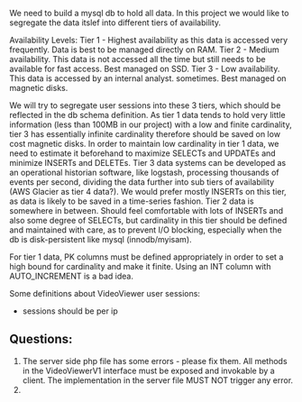 We need to build a mysql db to hold all data. In this project we would like to segregate the data itslef into different tiers of availability.

Availability Levels:
Tier 1 - Highest availability as this data is accessed very frequently. Data is best to be managed directly on RAM.
Tier 2 - Medium availability. This data is not accessed all the time but still needs to be available for fast access. Best managed on SSD.
Tier 3 - Low availability. This data is accessed by an internal analyst. sometimes. Best managed on magnetic disks.

We will try to segregate user sessions into these 3 tiers, which should be reflected in the db schema definition.
As tier 1 data tends to hold very little information (less than 100MB in our project) with a low and finite cardinality, tier 3 has essentially infinite cardinality therefore should be saved on low cost magnetic disks.
In order to maintain low cardinality in tier 1 data, we need to estimate it beforehand to maximize SELECTs and UPDATEs and minimize INSERTs and DELETEs.
Tier 3 data systems can be developed as an operational historian software, like logstash, processing thousands of events per second, dividing the data further into sub tiers of availability
(AWS Glacier as tier 4 data?). We would prefer mostly INSERTs on this tier, as data is likely to be saved in a time-series fashion.
Tier 2 data is somewhere in between. Should feel comfortable with lots of INSERTs and also some degree of SELECTs, but cardinality in this tier should be defined and maintained with care, as to prevent I/O blocking, especially when the db is disk-persistent like mysql (innodb/myisam).

For tier 1 data, PK columns must be defined appropriately in order to set a high bound for cardinality and make it finite. Using an INT column with AUTO_INCREMENT is a bad idea.

Some definitions about VideoViewer user sessions:
* sessions should be per ip 

## Questions:
1. The server side php file has some errors - please fix them. All methods in the VideoViewerV1 interface must be exposed and invokable by a client. The implementation in the server file MUST NOT trigger any error.
2. 
